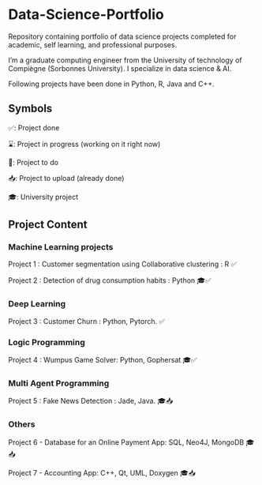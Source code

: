 # Data-Science-Portfolio

Repository containing portfolio of data science projects completed for academic, self learning, and professional purposes. 

I’m a graduate computing engineer from the University of technology of Compiègne (Sorbonnes University). I specialize in data science & AI.

Following projects have been done in Python, R, Java and C++. 

## Symbols 

✅: Project done

⌛️: Project in progress (working on it right now)

📌: Project to do

📥: Project to upload (already done)

🎓: University project

## Project Content

### Machine Learning projects

Project 1 : Customer segmentation using Collaborative clustering : R ✅

Project 2 : Detection of drug consumption habits : Python 🎓✅

### Deep Learning

Project 3 : Customer Churn : Python, Pytorch. ✅

### Logic Programming

Project 4 : Wumpus Game Solver: Python, Gophersat 🎓✅

### Multi Agent Programming

Project 5 : Fake News Detection : Jade, Java. 🎓📥

###  Others

Project 6 - Database for an Online Payment App: SQL, Neo4J, MongoDB 🎓📥

Project 7 - Accounting App: C++, Qt, UML, Doxygen 🎓📥


